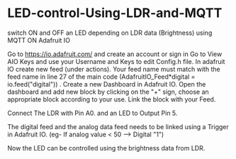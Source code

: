 # LED-control-Using-LDR-and-MQTT
switch ON and OFF an LED depending on LDR data (Brightness) using MQTT ON Adafruit IO

Go to https://io.adafruit.com/ and create an account or sign in Go to View AIO Keys and use your Username and Keys to edit Config.h file. In adafruit IO create new feed (under actions). Your feed name must match with the feed name in line 27 of the main code (AdafruitIO_Feed*digital = io.feed("digital")) . Create a new Dashboard in Adafruit IO. Open the dashboard and add new block by clicking on the "+" sign, choose an appropriate block according to your use. Link the block with your Feed.

Connect The LDR with Pin A0. and an LED to Output Pin 5.

The digital feed and the analog data feed needs to be linked using a Trigger in Adafruit IO.
(eg- If analog value < 50 --> Digital "1")

Now the LED can be controlled using the brightness data from LDR.
